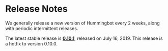 # Release Notes

We generally release a new version of Hummingbot every 2 weeks, along with periodic intermittent releases.

The latest stable release is **[0.10.1](/release-notes/0.10.1)**, released on July 16, 2019. This release is a hotfix to version 0.10.0.
